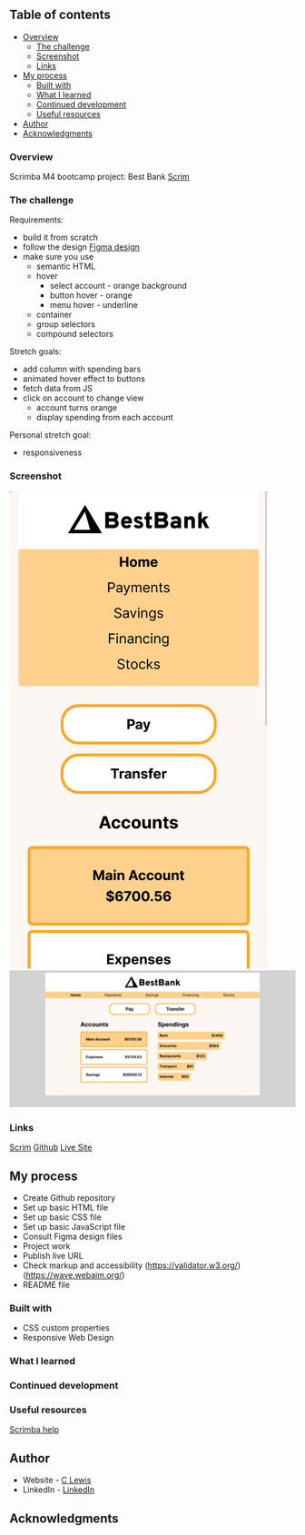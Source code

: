 
 ## Table of contents

- [Overview](#overview)
  - [The challenge](#the-challenge)
  - [Screenshot](#screenshot)
  - [Links](#links)
- [My process](#my-process)
  - [Built with](#built-with)
  - [What I learned](#what-i-learned)
  - [Continued development](#continued-development)
  - [Useful resources](#useful-resources)
- [Author](#author)
- [Acknowledgments](#acknowledgments)


### Overview

Scrimba M4 bootcamp project: Best Bank
[Scrim](https://scrimba.com/scrim/cocf84a259acc922196ded766)


### The challenge

Requirements:
- build it from scratch
- follow the design
[Figma design](https://www.figma.com/file/5OS7V37a4fo3WIDLL7YisW/BestBank-(Copy)?node-id=0-1&t=YMvZxkwdgvRu8CfE-0)
- make sure you use
   - semantic HTML
   - hover
      - select account - orange background
      - button hover - orange
      - menu hover - underline
   - container
   - group selectors
   - compound selectors

Stretch goals:
- add column with spending bars
- animated hover effect to buttons
- fetch data from JS
- click on account to change view 
  - account turns orange
  - display spending from each account

Personal stretch goal: 
- responsiveness  


 ### Screenshot
 ![BestBank-mobile](assets/bestbank%20-%20mobile.png)
 ![BestBank-desktop](assets/bestbank-desktop.png)

### Links

[Scrim](https://scrimba.com/scrim/cocba4ac08b3c963968d84a7b)
[Github](https://github.com/casserole27/bestbank)
[Live Site](https://www.clewisdev.com/bestbank/)

## My process

- Create Github repository
- Set up basic HTML file 
- Set up basic CSS file
- Set up basic JavaScript file
- Consult Figma design files
- Project work
- Publish live URL
- Check markup and accessibility
(https://validator.w3.org/)
(https://wave.webaim.org/)
- README file

### Built with

- CSS custom properties
- Responsive Web Design

### What I learned

### Continued development


### Useful resources

[Scrimba help](https://scrimba.com/scrim/cmZ86WCa)


## Author

- Website - [C Lewis](https://www.clewisdev.com)
- LinkedIn - [LinkedIn](https://www.linkedin.com/in/clewisdev/)


## Acknowledgments





